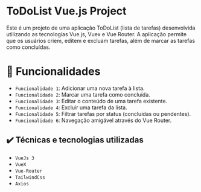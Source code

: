 # ToDoList Vue.js Project

Este é um projeto de uma aplicação ToDoList (lista de tarefas) desenvolvida utilizando as tecnologias Vue.js, Vuex e Vue Router. A aplicação permite que os usuários criem, editem e excluam tarefas, além de marcar as tarefas como concluídas.


# :hammer: Funcionalidades

- `Funcionalidade 1`: Adicionar uma nova tarefa à lista.
- `Funcionalidade 2`: Marcar uma tarefa como concluída.
- `Funcionalidade 3`: Editar o conteúdo de uma tarefa existente.
- `Funcionalidade 4`: Excluir uma tarefa da lista.
- `Funcionalidade 5`: Filtrar tarefas por status (concluídas ou pendentes).
- `Funcionalidade 6`: Navegação amigável através do Vue Router.

## ✔️ Técnicas e tecnologias utilizadas

- ``VueJs 3``
- ``VueX``
- ``Vue-Router``
- ``TailwindCss``
- ``Axios``







